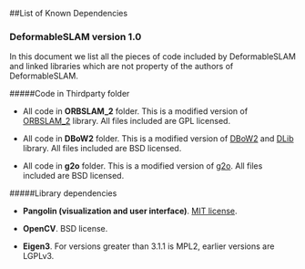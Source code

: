 ##List of Known Dependencies
### DeformableSLAM version 1.0

In this document we list all the pieces of code included by DeformableSLAM and linked libraries which are not property of the authors of DeformableSLAM.

#####Code in Thirdparty folder
* All code in **ORBSLAM_2** folder.
This is a modified version of [ORBSLAM_2](https://github.com/raulmur/ORB_SLAM2) library. All files included are GPL licensed.

* All code in **DBoW2** folder.
This is a modified version of [DBoW2](https://github.com/dorian3d/DBoW2) and [DLib](https://github.com/dorian3d/DLib) library. All files included are BSD licensed.

* All code in **g2o** folder.
This is a modified version of [g2o](https://github.com/RainerKuemmerle/g2o). All files included are BSD licensed.


#####Library dependencies 

* **Pangolin (visualization and user interface)**.
[MIT license](https://en.wikipedia.org/wiki/MIT_License).

* **OpenCV**.
BSD license.

* **Eigen3**.
For versions greater than 3.1.1 is MPL2, earlier versions are LGPLv3.




